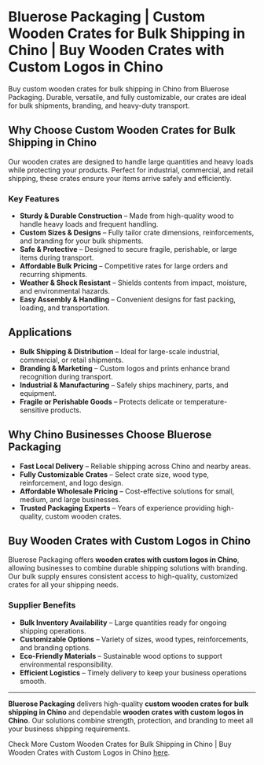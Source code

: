 # Bluerose Packaging | Custom Wooden Crates for Bulk Shipping in Chino | Buy Wooden Crates with Custom Logos in Chino

Buy custom wooden crates for bulk shipping in Chino from Bluerose Packaging. Durable, versatile, and fully customizable, our crates are ideal for bulk shipments, branding, and heavy-duty transport.

## Why Choose Custom Wooden Crates for Bulk Shipping in Chino

Our wooden crates are designed to handle large quantities and heavy loads while protecting your products. Perfect for industrial, commercial, and retail shipping, these crates ensure your items arrive safely and efficiently.

### Key Features

- **Sturdy & Durable Construction** – Made from high-quality wood to handle heavy loads and frequent handling.  
- **Custom Sizes & Designs** – Fully tailor crate dimensions, reinforcements, and branding for your bulk shipments.  
- **Safe & Protective** – Designed to secure fragile, perishable, or large items during transport.  
- **Affordable Bulk Pricing** – Competitive rates for large orders and recurring shipments.  
- **Weather & Shock Resistant** – Shields contents from impact, moisture, and environmental hazards.  
- **Easy Assembly & Handling** – Convenient designs for fast packing, loading, and transportation.  

## Applications

- **Bulk Shipping & Distribution** – Ideal for large-scale industrial, commercial, or retail shipments.  
- **Branding & Marketing** – Custom logos and prints enhance brand recognition during transport.  
- **Industrial & Manufacturing** – Safely ships machinery, parts, and equipment.  
- **Fragile or Perishable Goods** – Protects delicate or temperature-sensitive products.  

## Why Chino Businesses Choose Bluerose Packaging

- **Fast Local Delivery** – Reliable shipping across Chino and nearby areas.  
- **Fully Customizable Crates** – Select crate size, wood type, reinforcement, and logo design.  
- **Affordable Wholesale Pricing** – Cost-effective solutions for small, medium, and large businesses.  
- **Trusted Packaging Experts** – Years of experience providing high-quality, custom wooden crates.  

## Buy Wooden Crates with Custom Logos in Chino

Bluerose Packaging offers **wooden crates with custom logos in Chino**, allowing businesses to combine durable shipping solutions with branding. Our bulk supply ensures consistent access to high-quality, customized crates for all your shipping needs.

### Supplier Benefits

- **Bulk Inventory Availability** – Large quantities ready for ongoing shipping operations.  
- **Customizable Options** – Variety of sizes, wood types, reinforcements, and branding options.  
- **Eco-Friendly Materials** – Sustainable wood options to support environmental responsibility.  
- **Efficient Logistics** – Timely delivery to keep your business operations smooth.  

---

**Bluerose Packaging** delivers high-quality **custom wooden crates for bulk shipping in Chino** and dependable **wooden crates with custom logos in Chino**. Our solutions combine strength, protection, and branding to meet all your business shipping requirements.

Check More Custom Wooden Crates for Bulk Shipping in Chino | Buy Wooden Crates with Custom Logos in Chino [here](https://www.bluerosepackaging.com/location/chino/buy-wholesale-heavy-duty-shipping-crates-near-me-in-chino/).

